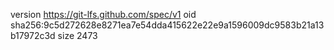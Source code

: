 version https://git-lfs.github.com/spec/v1
oid sha256:9c5d272628e8271ea7e54dda415622e22e9a1596009dc9583b21a13b17972c3d
size 2473
